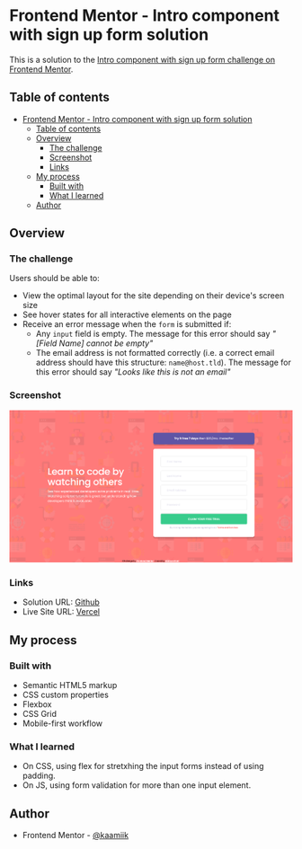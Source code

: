 # Frontend Mentor - Intro component with sign up form solution

This is a solution to the [Intro component with sign up form challenge on Frontend Mentor](https://www.frontendmentor.io/challenges/intro-component-with-signup-form-5cf91bd49edda32581d28fd1).

## Table of contents

- [Frontend Mentor - Intro component with sign up form solution](#frontend-mentor---intro-component-with-sign-up-form-solution)
  - [Table of contents](#table-of-contents)
  - [Overview](#overview)
    - [The challenge](#the-challenge)
    - [Screenshot](#screenshot)
    - [Links](#links)
  - [My process](#my-process)
    - [Built with](#built-with)
    - [What I learned](#what-i-learned)
  - [Author](#author)

## Overview

### The challenge

Users should be able to:

- View the optimal layout for the site depending on their device's screen size
- See hover states for all interactive elements on the page
- Receive an error message when the `form` is submitted if:
  - Any `input` field is empty. The message for this error should say _"[Field Name] cannot be empty"_
  - The email address is not formatted correctly (i.e. a correct email address should have this structure: `name@host.tld`). The message for this error should say _"Looks like this is not an email"_

### Screenshot

![](./images/screenshot.png)

### Links

- Solution URL: [Github](https://github.com/kaamiik/fm-Intro-Component-Signup-Form)
- Live Site URL: [Vercel](https://fm-intro-component-signup-form.vercel.app/)

## My process

### Built with

- Semantic HTML5 markup
- CSS custom properties
- Flexbox
- CSS Grid
- Mobile-first workflow

### What I learned

- On CSS, using flex for stretxhing the input forms instead of using padding.
- On JS, using form validation for more than one input element.

## Author

- Frontend Mentor - [@kaamiik](https://www.frontendmentor.io/profile/kaamiik)
